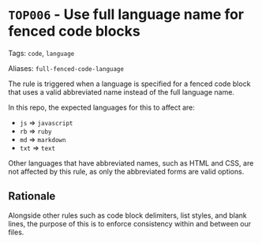 # `TOP006` - Use full language name for fenced code blocks

Tags: `code`, `language`

Aliases: `full-fenced-code-language`

The rule is triggered when a language is specified for a fenced code block that uses a valid abbreviated name instead of the full language name.

In this repo, the expected languages for this to affect are:

- `js` => `javascript`
- `rb` => `ruby`
- `md` => `markdown`
- `txt` => `text`

Other languages that have abbreviated names, such as HTML and CSS, are not affected by this rule, as only the abbreviated forms are valid options.

## Rationale

Alongside other rules such as code block delimiters, list styles, and blank lines, the purpose of this is to enforce consistency within and between our files.
